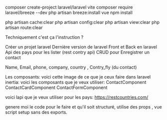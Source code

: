 composer create-project laravel/laravel vite
composer require laravel/breeze --dev
php artisan breeze:install vue
npm install


php artisan cache:clear
php artisan config:clear
php artisan view:clear
php artisan route:clear



Techniquement c'est ça l'instruction ?

Créer un projet laravel
Dernière version de laravel
Front et Back en laravel
Api des pays pour les lister (rest contry api)
CRUD pour Enregistrer un contact

Name, Email, phone, company, country , Contry_fly (du contact)



Les composants:
voici cette image de ce que je  ceux faire dans laravel inertia:
voici les composants que je veux utiliser:
ContactComponent
ContactCardComponent
ContactFormComponent


voici lapi que je veux utiliser pour les pays:
 https://restcountries.com/

 genere moi le code pour le faire et qu'il soit structuré, utilise des props , vue  script setup sans des exports.